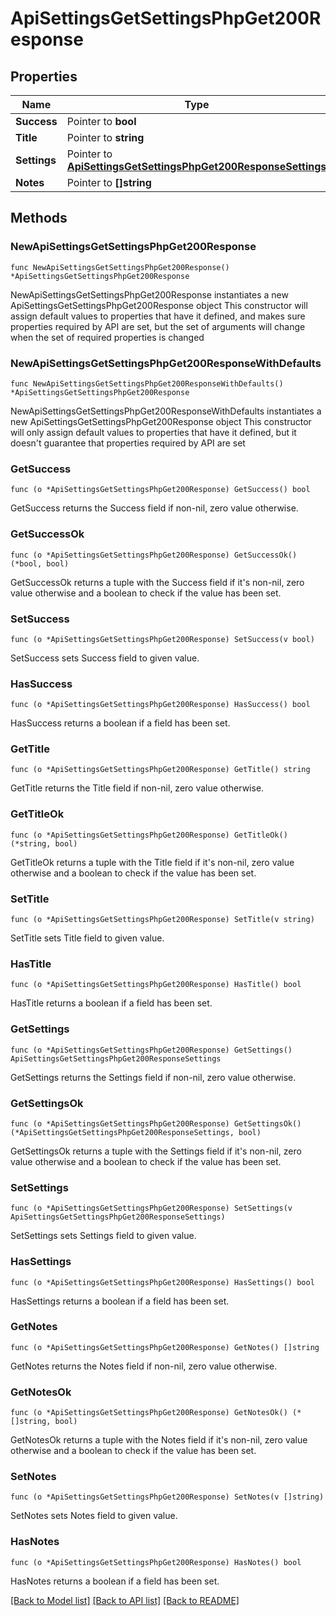 # ApiSettingsGetSettingsPhpGet200Response

## Properties

Name | Type | Description | Notes
------------ | ------------- | ------------- | -------------
**Success** | Pointer to **bool** |  | [optional] 
**Title** | Pointer to **string** |  | [optional] 
**Settings** | Pointer to [**ApiSettingsGetSettingsPhpGet200ResponseSettings**](ApiSettingsGetSettingsPhpGet200ResponseSettings.md) |  | [optional] 
**Notes** | Pointer to **[]string** |  | [optional] 

## Methods

### NewApiSettingsGetSettingsPhpGet200Response

`func NewApiSettingsGetSettingsPhpGet200Response() *ApiSettingsGetSettingsPhpGet200Response`

NewApiSettingsGetSettingsPhpGet200Response instantiates a new ApiSettingsGetSettingsPhpGet200Response object
This constructor will assign default values to properties that have it defined,
and makes sure properties required by API are set, but the set of arguments
will change when the set of required properties is changed

### NewApiSettingsGetSettingsPhpGet200ResponseWithDefaults

`func NewApiSettingsGetSettingsPhpGet200ResponseWithDefaults() *ApiSettingsGetSettingsPhpGet200Response`

NewApiSettingsGetSettingsPhpGet200ResponseWithDefaults instantiates a new ApiSettingsGetSettingsPhpGet200Response object
This constructor will only assign default values to properties that have it defined,
but it doesn't guarantee that properties required by API are set

### GetSuccess

`func (o *ApiSettingsGetSettingsPhpGet200Response) GetSuccess() bool`

GetSuccess returns the Success field if non-nil, zero value otherwise.

### GetSuccessOk

`func (o *ApiSettingsGetSettingsPhpGet200Response) GetSuccessOk() (*bool, bool)`

GetSuccessOk returns a tuple with the Success field if it's non-nil, zero value otherwise
and a boolean to check if the value has been set.

### SetSuccess

`func (o *ApiSettingsGetSettingsPhpGet200Response) SetSuccess(v bool)`

SetSuccess sets Success field to given value.

### HasSuccess

`func (o *ApiSettingsGetSettingsPhpGet200Response) HasSuccess() bool`

HasSuccess returns a boolean if a field has been set.

### GetTitle

`func (o *ApiSettingsGetSettingsPhpGet200Response) GetTitle() string`

GetTitle returns the Title field if non-nil, zero value otherwise.

### GetTitleOk

`func (o *ApiSettingsGetSettingsPhpGet200Response) GetTitleOk() (*string, bool)`

GetTitleOk returns a tuple with the Title field if it's non-nil, zero value otherwise
and a boolean to check if the value has been set.

### SetTitle

`func (o *ApiSettingsGetSettingsPhpGet200Response) SetTitle(v string)`

SetTitle sets Title field to given value.

### HasTitle

`func (o *ApiSettingsGetSettingsPhpGet200Response) HasTitle() bool`

HasTitle returns a boolean if a field has been set.

### GetSettings

`func (o *ApiSettingsGetSettingsPhpGet200Response) GetSettings() ApiSettingsGetSettingsPhpGet200ResponseSettings`

GetSettings returns the Settings field if non-nil, zero value otherwise.

### GetSettingsOk

`func (o *ApiSettingsGetSettingsPhpGet200Response) GetSettingsOk() (*ApiSettingsGetSettingsPhpGet200ResponseSettings, bool)`

GetSettingsOk returns a tuple with the Settings field if it's non-nil, zero value otherwise
and a boolean to check if the value has been set.

### SetSettings

`func (o *ApiSettingsGetSettingsPhpGet200Response) SetSettings(v ApiSettingsGetSettingsPhpGet200ResponseSettings)`

SetSettings sets Settings field to given value.

### HasSettings

`func (o *ApiSettingsGetSettingsPhpGet200Response) HasSettings() bool`

HasSettings returns a boolean if a field has been set.

### GetNotes

`func (o *ApiSettingsGetSettingsPhpGet200Response) GetNotes() []string`

GetNotes returns the Notes field if non-nil, zero value otherwise.

### GetNotesOk

`func (o *ApiSettingsGetSettingsPhpGet200Response) GetNotesOk() (*[]string, bool)`

GetNotesOk returns a tuple with the Notes field if it's non-nil, zero value otherwise
and a boolean to check if the value has been set.

### SetNotes

`func (o *ApiSettingsGetSettingsPhpGet200Response) SetNotes(v []string)`

SetNotes sets Notes field to given value.

### HasNotes

`func (o *ApiSettingsGetSettingsPhpGet200Response) HasNotes() bool`

HasNotes returns a boolean if a field has been set.


[[Back to Model list]](../README.md#documentation-for-models) [[Back to API list]](../README.md#documentation-for-api-endpoints) [[Back to README]](../README.md)



